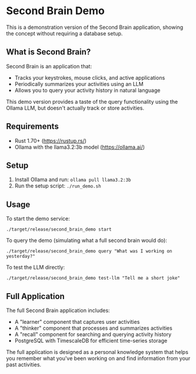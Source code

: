 # Second Brain Demo

This is a demonstration version of the Second Brain application, showing the concept without requiring a database setup.

## What is Second Brain?

Second Brain is an application that:
- Tracks your keystrokes, mouse clicks, and active applications
- Periodically summarizes your activities using an LLM
- Allows you to query your activity history in natural language

This demo version provides a taste of the query functionality using the Ollama LLM, but doesn't actually track or store activities.

## Requirements

- Rust 1.70+ (https://rustup.rs/)
- Ollama with the llama3.2:3b model (https://ollama.ai/)

## Setup

1. Install Ollama and run: `ollama pull llama3.2:3b`
2. Run the setup script: `./run_demo.sh`

## Usage

To start the demo service:
```
./target/release/second_brain_demo start
```

To query the demo (simulating what a full second brain would do):
```
./target/release/second_brain_demo query "What was I working on yesterday?"
```

To test the LLM directly:
```
./target/release/second_brain_demo test-llm "Tell me a short joke"
```

## Full Application

The full Second Brain application includes:
- A "learner" component that captures user activities
- A "thinker" component that processes and summarizes activities
- A "recall" component for searching and querying activity history
- PostgreSQL with TimescaleDB for efficient time-series storage

The full application is designed as a personal knowledge system that helps you remember what you've been working on and find information from your past activities.